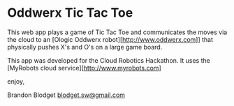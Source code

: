 Oddwerx Tic Tac Toe
============================

This web app plays a game of Tic Tac Toe and communicates
the moves via the cloud to an [Ologic Oddwerx
robot][http://www.oddwerx.com]] that physically pushes X's
and O's on a large game board.

This app was developed for the Cloud Robotics Hackathon.
It uses the [MyRobots cloud service][http://www.myrobots.com]

enjoy,

Brandon Blodget <blodget.sw@gmail.com>


